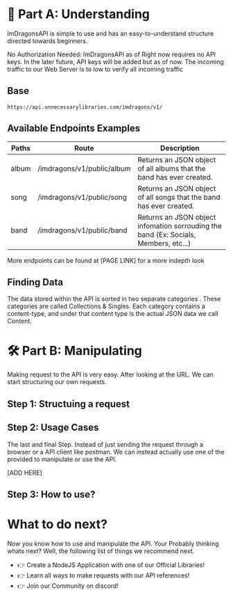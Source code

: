 # 🚀 Part A: Understanding
ImDragonsAPI is simple to use and has an easy-to-understand structure directed towards beginners. 

No Authorization Needed:
ImDragonsAPI as of Right now requires no API keys. In the later future, API keys will be added but as of now. The incoming traffic to our Web Server is to low to verify all incoming traffic  

## Base
```
https://api.unnecessarylibraries.com/imdragons/v1/
```

## Available Endpoints Examples
| Paths | Route                      | Description |
|-------|----------------------------|-------------|
| album | /imdragons/v1/public/album | Returns an JSON object of all albums that the band has ever created. |
| song  | /imdragons/v1/public/song  | Returns an JSON object of all songs that the band has ever created. |
| band  | /imdragons/v1/public/band  | Returns an JSON object infomation sorrouding the band (Ex: Socials, Members, etc...) |

More endpoints can be found at [PAGE LINK] for a more indepth look

## Finding Data
The data stored within the API is sorted in two separate categories . These categories are called Collections & Singles. Each category contains a content-type, and under that content type is the actual JSON data we call Content.

# 🛠 Part B: Manipulating
Making request to the API is very easy. After looking at the URL. We can start structuring our own requests. 

## Step 1: Structuing a request

## Step 2: Usage Cases
The last and final Step. Instead of just sending the request through a browser or a API client like postman. We can instead actually use one of the provided to manipulate or use the API.

[ADD HERE]

## Step 3: How to use?

# What to do next?
Now you know how to use and manipulate the API. Your Probably thinking whats next? Well, the following list of things we recommend next.
- 👉 Create a NodeJS Application with one of our Official Libraries!
- 👉 Learn all ways to make requests with our API references!
- 👉 Join our Community on discord!